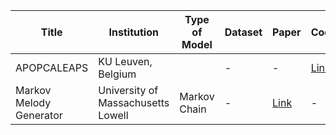 | **Title** | **Institution** | **Type of Model** | **Dataset** | **Paper** | **Code** | **Publication Year** |
|--|--|--|--|--------------------------|-------|------|
| APOPCALEAPS | KU Leuven, Belgium | | - | - | [Link](https://citeseerx.ist.psu.edu/document?repid=rep1&type=pdf&doi=89f9ec84102de51636ad6df033acb59ac541f200) | - | 2010 |
| Markov Melody Generator | University of Massachusetts Lowell | Markov Chain | - | [Link](https://www.cs.uml.edu/ecg/uploads/AIfall11/SimoneHill.FinalPaper.MarkovMelodyGenerator.pdf) | - | 2011 |
